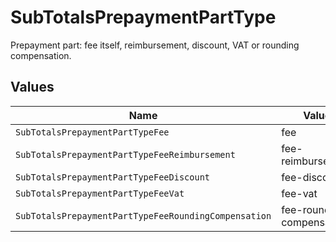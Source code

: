 # SubTotalsPrepaymentPartType

Prepayment part: fee itself, reimbursement, discount, VAT or rounding compensation.


## Values

| Name                                                 | Value                                                |
| ---------------------------------------------------- | ---------------------------------------------------- |
| `SubTotalsPrepaymentPartTypeFee`                     | fee                                                  |
| `SubTotalsPrepaymentPartTypeFeeReimbursement`        | fee-reimbursement                                    |
| `SubTotalsPrepaymentPartTypeFeeDiscount`             | fee-discount                                         |
| `SubTotalsPrepaymentPartTypeFeeVat`                  | fee-vat                                              |
| `SubTotalsPrepaymentPartTypeFeeRoundingCompensation` | fee-rounding-compensation                            |